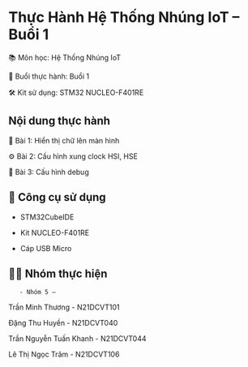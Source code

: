 # Thực Hành Hệ Thống Nhúng IoT – Buổi 1

📚 Môn học: Hệ Thống Nhúng IoT

🧪 Buổi thực hành: Buổi 1

🛠 Kit sử dụng: STM32 NUCLEO-F401RE

## Nội dung thực hành

📝 Bài 1: Hiển thị chữ lên màn hình

⚙️ Bài 2: Cấu hình xung clock HSI, HSE

🐞 Bài 3: Cấu hình debug

## 🔧 Công cụ sử dụng

- STM32CubeIDE

- Kit NUCLEO-F401RE

- Cáp USB Micro

## 👨‍💻 Nhóm thực hiện

       - Nhóm 5 – 

Trần Minh Thương       - N21DCVT101

Đặng Thu Huyền         - N21DCVT040

Trần Nguyễn Tuấn Khanh - N21DCVT044

Lê Thị Ngọc Trâm       - N21DCVT106
